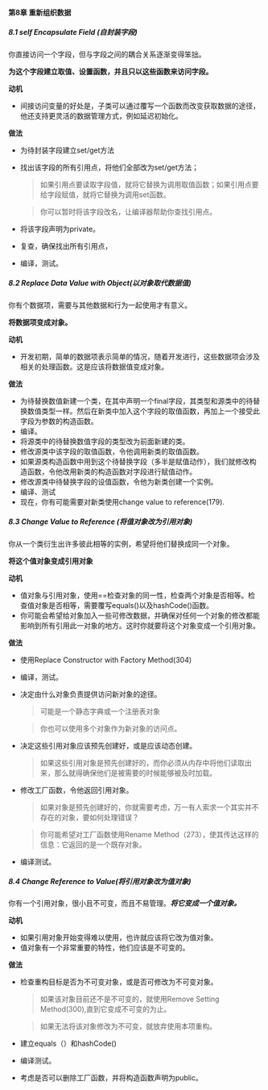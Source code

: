 #### 第8章 重新组织数据

##### 8.1 self Encapsulate Field (自封装字段)

你直接访问一个字段，但与字段之间的耦合关系逐渐变得笨拙。

**为这个字段建立取值、设置函数，并且只以这些函数来访问字段。**

**动机**

- 间接访问变量的好处是，子类可以通过覆写一个函数而改变获取数据的途径，他还支持更灵活的数据管理方式，例如延迟初始化。

**做法**

- 为待封装字段建立set/get方法

- 找出该字段的所有引用点，将他们全部改为set/get方法；

  > 如果引用点要读取字段值，就将它替换为调用取值函数；如果引用点要给字段赋值，就将它替换为调用set函数。

  > 你可以暂时将该字段改名，让编译器帮助你查找引用点。

- 将该字段声明为private。

- 复查，确保找出所有引用点，

- 编译，测试。

##### 8.2 Replace Data Value with Object(以对象取代数据值)

你有个数据项，需要与其他数据和行为一起使用才有意义。

**将数据项变成对象。**

**动机**

- 开发初期，简单的数据项表示简单的情况，随着开发进行，这些数据项会涉及相关的处理函数。这是应该将数据值变成对象。

**做法**

- 为待替换数值新建一个类，在其中声明一个final字段，其类型和源类中的待替换数值类型一样。然后在新类中加入这个字段的取值函数，再加上一个接受此字段为参数的构造函数。
- 编译。
- 将源类中的待替换数值字段的类型改为前面新建的类。
- 修改源类中该字段的取值函数，令他调用新类的取值函数。
- 如果源类构造函数中用到这个待替换字段（多半是赋值动作），我们就修改构造函数，令他改用新类的构造函数对字段进行赋值动作。
- 修改源类中待替换字段的设值函数，令他为新类创建一个实例。
- 编译、测试
- 现在，你有可能需要对新类使用change value to reference(179).



##### 8.3 Change Value to Reference (将值对象改为引用对象)

你从一个类衍生出许多彼此相等的实例，希望将他们替换成同一个对象。

**将这个值对象变成引用对象**

**动机**

- 值对象与引用对象，使用==检查对象的同一性，检查两个对象是否相等。检查值对象是否相等，需要覆写equals()以及hashCode()函数。
- 你可能会希望给对象加入一些可修改数据，并确保对任何一个对象的修改都能影响到所有引用此一对象的地方。这时你就要将这个对象变成一个引用对象。

**做法**

- 使用Replace Constructor with Factory Method(304)

- 编译，测试。

- 决定由什么对象负责提供访问新对象的途径。

  > 可能是一个静态字典或一个注册表对象

  > 你也可以使用多个对象作为新对象的访问点。

- 决定这些引用对象应该预先创建好，或是应该动态创建。

  > 如果这些引用对象是预先创建好的，而你必须从内存中将他们读取出来，那么就得确保他们是被需要的时候能够被及时加载。

- 修改工厂函数，令他返回引用对象。

  > 如果对象是预先创建好的，你就需要考虑，万一有人索求一个其实并不存在的对象，要如何处理错误？

  > 你可能希望对工厂函数使用Rename Method（273），使其传达这样的信息：它返回的是一个既存对象。

- 编译测试。

##### 8.4 Change Reference to Value(将引用对象改为值对象)

你有一个引用对象，很小且不可变，而且不易管理。***将它变成一个值对象。***

**动机**

- 如果引用对象开始变得难以使用，也许就应该将它改为值对象。
- 值对象有一个非常重要的特性，他们应该是不可变的。

**做法**

- 检查重构目标是否为不可变对象，或是否可修改为不可变对象。

  > 如果该对象目前还不是不可变的，就使用Remove Setting Method(300),直到它变成不可变的为止。

  > 如果无法将该对象修改为不可变，就放弃使用本项重构。

- 建立equals（）和hashCode()

- 编译测试。

- 考虑是否可以删除工厂函数，并将构造函数声明为public。

